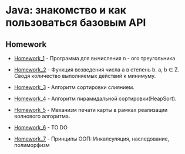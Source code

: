 # Java: знакомство и как пользоваться базовым API

## Homework

* [Homework_1](https://github.com/alex-bel31/Java_homework/tree/main/homework) - Программа для вычисления n - ого треугольника

* [Homework_2](https://github.com/alex-bel31/Java_homework/tree/main/homework_2) - Функция возведения числа а в степень b. a, b ∈ Z. Сводя количество выполняемых действий к минимуму.

* [Homework_3](https://github.com/alex-bel31/Java_homework/tree/main/homework_3) - Алгоритм сортировки слиянием.

* [Homework_4](https://github.com/alex-bel31/Java_homework/tree/main/homework_4) - Алгоритм пирамидальной сортировки(HeapSort).
* [Homework_5](https://github.com/alex-bel31/Java_homework/tree/main/homework_5) - Механизм печати карты в рамках реализации волнового алгоритма.
* [Homework_6](https://github.com/alex-bel31/Java_homework/tree/main/homework_6) - TO DO
* [Homework_7](https://github.com/alex-bel31/Java_homework/tree/main/homework_7) - Принципы ООП: Инкапсуляция, наследование, полиморфизм
